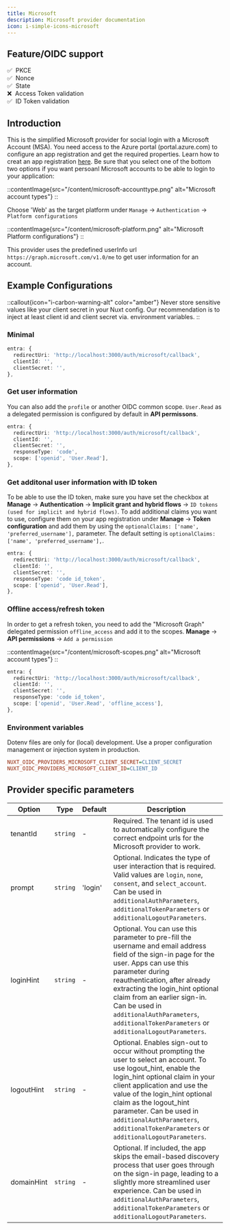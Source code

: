 ```yaml
---
title: Microsoft
description: Microsoft provider documentation
icon: i-simple-icons-microsoft
---
```


## Feature/OIDC support

✅&nbsp; PKCE<br>
✅&nbsp; Nonce<br>
✅&nbsp; State<br>
❌&nbsp; Access Token validation<br>
✅&nbsp; ID Token validation<br>

## Introduction

This is the simplified Microsoft provider for social login with a Microsoft Account (MSA). You need access to the Azure portal (portal.azure.com) to configure an app registration and get the required properties.
Learn how to creat an app registration [here](https://learn.microsoft.com/en-us/entra/identity-platform/quickstart-register-app?tabs=client-secret).
Be sure that you select one of the bottom two options if you want persoanl Microsoft accounts to be able to login to your application:

::contentImage{src="/content/microsoft-accounttype.png" alt="Microsoft account types"}
::

Choose 'Web' as the target platform under `Manage` -> `Authentication` -> `Platform configurations`

::contentImage{src="/content/microsoft-platform.png" alt="Microsoft Platform configurations"}
::

This provider uses the predefined userInfo url `https://graph.microsoft.com/v1.0/me` to get user information for an account.

## Example Configurations

::callout{icon="i-carbon-warning-alt" color="amber"}
Never store sensitive values like your client secret in your Nuxt config. Our recommendation is to inject at least client id and client secret via. environment variables.
::

### Minimal

```typescript [nuxt.config.ts]
entra: {
  redirectUri: 'http://localhost:3000/auth/microsoft/callback',
  clientId: '',
  clientSecret: '',
},
```

### Get user information

You can also add the `profile` or another OIDC common scope. `User.Read` as a delegated permission is configured by default in **API permissons**.

```typescript [nuxt.config.ts]
entra: {
  redirectUri: 'http://localhost:3000/auth/microsoft/callback',
  clientId: '',
  clientSecret: '',
  responseType: 'code',
  scope: ['openid', 'User.Read'],
},
```

### Get additonal user information with ID token

To be able to use the ID token, make sure you have set the checkbox at **Manage** -> **Authentication** -> **Implicit grant and hybrid flows** -> `ID tokens (used for implicit and hybrid flows)`.
To add additional claims you want to use, configure them on your app registration under **Manage** -> **Token configuration** and add them by using the `optionalClaims: ['name', 'preferred_username'],` parameter.
The default setting is `optionalClaims: ['name', 'preferred_username'],`.

```typescript [nuxt.config.ts]
entra: {
  redirectUri: 'http://localhost:3000/auth/microsoft/callback',
  clientId: '',
  clientSecret: '',
  responseType: 'code id_token',
  scope: ['openid', 'User.Read'],
},
```

### Offline access/refresh token

In order to get a refresh token, you need to add the "Microsoft Graph" delegated permission `offline_access` and add it to the scopes.
**Manage** -> **API permissions** -> `Add a permission`

::contentImage{src="/content/microsoft-scopes.png" alt="Microsoft account types"}
::

```typescript [nuxt.config.ts]
entra: {
  redirectUri: 'http://localhost:3000/auth/microsoft/callback',
  clientId: '',
  clientSecret: '',
  responseType: 'code id_token',
  scope: ['openid', 'User.Read', 'offline_access'],
},
```

### Environment variables

Dotenv files are only for (local) development. Use a proper configuration management or injection system in production.

```ini [.env]
NUXT_OIDC_PROVIDERS_MICROSOFT_CLIENT_SECRET=CLIENT_SECRET
NUXT_OIDC_PROVIDERS_MICROSOFT_CLIENT_ID=CLIENT_ID
```

## Provider specific parameters

| Option | Type | Default | Description |
|---|---|---|---|
| tenantId | `string` | - | Required. The tenant id is used to automatically configure the correct endpoint urls for the Microsoft provider to work. |
| prompt | `string` | 'login' | Optional. Indicates the type of user interaction that is required. Valid values are `login`, `none`, `consent`, and `select_account`. Can be used in `additionalAuthParameters`, `additionalTokenParameters` or `additionalLogoutParameters`. |
| loginHint | `string` | - | Optional. You can use this parameter to pre-fill the username and email address field of the sign-in page for the user. Apps can use this parameter during reauthentication, after already extracting the login_hint optional claim from an earlier sign-in. Can be used in `additionalAuthParameters`, `additionalTokenParameters` or `additionalLogoutParameters`. |
| logoutHint | `string` | - | Optional. Enables sign-out to occur without prompting the user to select an account. To use logout_hint, enable the login_hint optional claim in your client application and use the value of the login_hint optional claim as the logout_hint parameter. Can be used in `additionalAuthParameters`, `additionalTokenParameters` or `additionalLogoutParameters`. |
| domainHint | `string` | - | Optional. If included, the app skips the email-based discovery process that user goes through on the sign-in page, leading to a slightly more streamlined user experience. Can be used in `additionalAuthParameters`, `additionalTokenParameters` or `additionalLogoutParameters`. |
